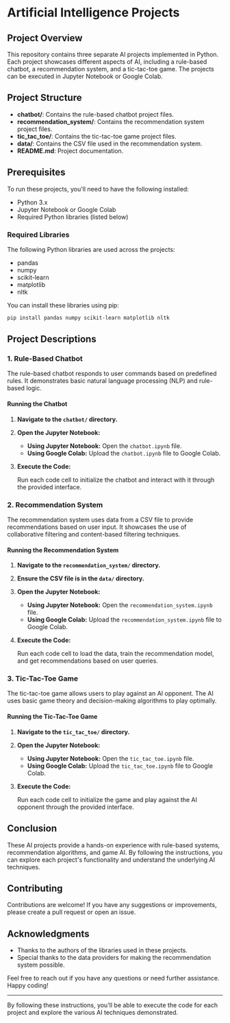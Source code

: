 # Artificial Intelligence Projects

## Project Overview

This repository contains three separate AI projects implemented in Python. Each project showcases different aspects of AI, including a rule-based chatbot, a recommendation system, and a tic-tac-toe game. The projects can be executed in Jupyter Notebook or Google Colab.

## Project Structure

- **chatbot/**: Contains the rule-based chatbot project files.
- **recommendation_system/**: Contains the recommendation system project files.
- **tic_tac_toe/**: Contains the tic-tac-toe game project files.
- **data/**: Contains the CSV file used in the recommendation system.
- **README.md**: Project documentation.

## Prerequisites

To run these projects, you'll need to have the following installed:

- Python 3.x
- Jupyter Notebook or Google Colab
- Required Python libraries (listed below)

### Required Libraries

The following Python libraries are used across the projects:

- pandas
- numpy
- scikit-learn
- matplotlib
- nltk

You can install these libraries using pip:

```bash
pip install pandas numpy scikit-learn matplotlib nltk
```

## Project Descriptions

### 1. Rule-Based Chatbot

The rule-based chatbot responds to user commands based on predefined rules. It demonstrates basic natural language processing (NLP) and rule-based logic.

#### Running the Chatbot

1. **Navigate to the `chatbot/` directory.**
2. **Open the Jupyter Notebook:**

   - **Using Jupyter Notebook:** Open the `chatbot.ipynb` file.
   - **Using Google Colab:** Upload the `chatbot.ipynb` file to Google Colab.

3. **Execute the Code:**

   Run each code cell to initialize the chatbot and interact with it through the provided interface.

### 2. Recommendation System

The recommendation system uses data from a CSV file to provide recommendations based on user input. It showcases the use of collaborative filtering and content-based filtering techniques.

#### Running the Recommendation System

1. **Navigate to the `recommendation_system/` directory.**
2. **Ensure the CSV file is in the `data/` directory.**
3. **Open the Jupyter Notebook:**

   - **Using Jupyter Notebook:** Open the `recommendation_system.ipynb` file.
   - **Using Google Colab:** Upload the `recommendation_system.ipynb` file to Google Colab.

4. **Execute the Code:**

   Run each code cell to load the data, train the recommendation model, and get recommendations based on user queries.

### 3. Tic-Tac-Toe Game

The tic-tac-toe game allows users to play against an AI opponent. The AI uses basic game theory and decision-making algorithms to play optimally.

#### Running the Tic-Tac-Toe Game

1. **Navigate to the `tic_tac_toe/` directory.**
2. **Open the Jupyter Notebook:**

   - **Using Jupyter Notebook:** Open the `tic_tac_toe.ipynb` file.
   - **Using Google Colab:** Upload the `tic_tac_toe.ipynb` file to Google Colab.

3. **Execute the Code:**

   Run each code cell to initialize the game and play against the AI opponent through the provided interface.

## Conclusion

These AI projects provide a hands-on experience with rule-based systems, recommendation algorithms, and game AI. By following the instructions, you can explore each project's functionality and understand the underlying AI techniques.

## Contributing

Contributions are welcome! If you have any suggestions or improvements, please create a pull request or open an issue.

## Acknowledgments

- Thanks to the authors of the libraries used in these projects.
- Special thanks to the data providers for making the recommendation system possible.

Feel free to reach out if you have any questions or need further assistance. Happy coding!

---

By following these instructions, you'll be able to execute the code for each project and explore the various AI techniques demonstrated.
